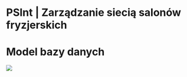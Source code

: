 # PSInt | Zarządzanie siecią salonów fryzjerskich

# Model bazy danych
<img src="https://github.com/s150790/PSInt/blob/main/db_schema.png">
